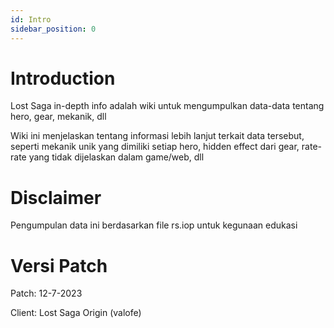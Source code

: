 ```yaml
---
id: Intro
sidebar_position: 0
---
```

# Introduction
Lost Saga in-depth info adalah wiki untuk mengumpulkan data-data tentang hero, gear, mekanik, dll

Wiki ini menjelaskan tentang informasi lebih lanjut terkait data tersebut, seperti mekanik unik yang dimiliki setiap hero, hidden effect dari gear, rate-rate yang tidak dijelaskan dalam game/web, dll

# Disclaimer

Pengumpulan data ini berdasarkan file rs.iop untuk kegunaan edukasi

# Versi Patch
Patch: 12-7-2023

Client: Lost Saga Origin (valofe)